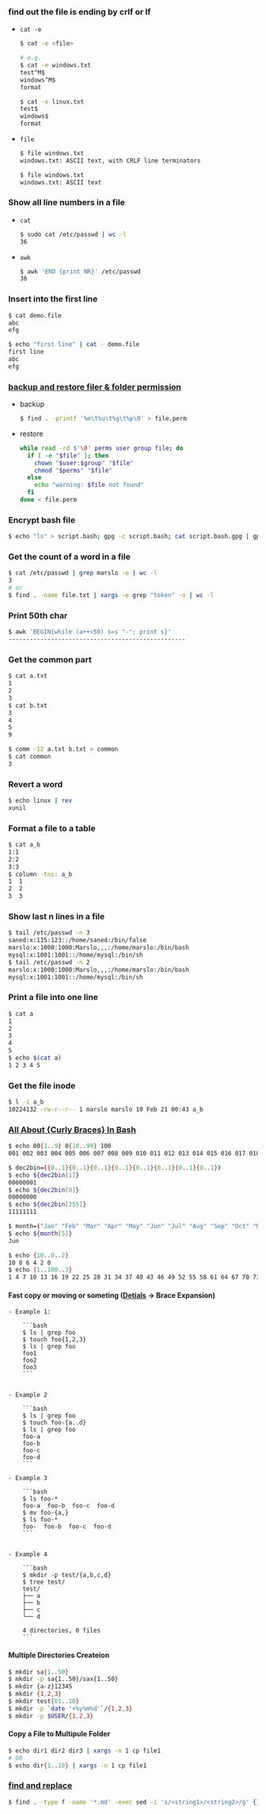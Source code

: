 ### find out the file is ending by crlf or lf
- `cat -e`
    ```bash
    $ cat -e <file>

    # e.g.
    $ cat -e windows.txt
    test^M$
    windows^M$
    format

    $ cat -e linux.txt
    test$
    windows$
    format
    ```
- `file`
    ```bash
    $ file windows.txt
    windows.txt: ASCII text, with CRLF line terminators

    $ file windows.txt
    windows.txt: ASCII text
    ```

### Show all line numbers in a file
- `cat`
    ```bash
    $ sudo cat /etc/passwd | wc -l
    36
    ```

- `awk`
    ```bash
    $ awk 'END {print NR}' /etc/passwd
    36
    ```

### Insert into the first line

```bash
$ cat demo.file
abc
efg

$ echo "first line" | cat - demo.file
first line
abc
efg
```

### [backup and restore filer & folder permission](https://unix.stackexchange.com/a/128499/29178)
- backup
    ```bash
    $ find . -printf '%m\t%u\t%g\t%p\0' > file.perm
    ```
- restore
    ```bash
    while read -rd $'\0' perms user group file; do
      if [ -e "$file" ]; then
        chown "$user:$group" "$file"
        chmod "$perms" "$file"
      else
        echo "warning: $file not found"
      fi
    done < file.perm
    ```


### Encrypt bash file

```bash
$ echo "ls" > script.bash; gpg -c script.bash; cat script.bash.gpg | gpg -d --no-mdc-warning | bash
```

### Get the count of a word in a file
```bash
$ cat /etc/passwd | grep marslo -o | wc -l
3
# or
$ find . -name file.txt | xargs -e grep "token" -o | wc -l
```

### Print 50th char
```bash
$ awk 'BEGIN{while (a++<50) s=s "-"; print s}'
--------------------------------------------------
```

### Get the common part
```bash
$ cat a.txt
1
2
3
$ cat b.txt
3
4
5
9

$ comm -12 a.txt b.txt > common
$ cat common
3
```

### Revert a word

```bash
$ echo linux | rev
xunil
```

### Format a file to a table

```bash
$ cat a_b
1:1
2:2
3:3
$ column -tns: a_b
1  1
2  2
3  3
```

### Show last n lines in a file

```bash
$ tail /etc/passwd -n 3
saned:x:115:123::/home/saned:/bin/false
marslo:x:1000:1000:Marslo,,,:/home/marslo:/bin/bash
mysql:x:1001:1001::/home/mysql:/bin/sh
$ tail /etc/passwd -n 2
marslo:x:1000:1000:Marslo,,,:/home/marslo:/bin/bash
mysql:x:1001:1001::/home/mysql:/bin/sh
```

### Print a file into one line
```bash
$ cat a
1
2
3
4
5
$ echo $(cat a)
1 2 3 4 5
```

### Get the file inode

```bash
$ l -i a_b
10224132 -rw-r--r-- 1 marslo marslo 10 Feb 21 00:43 a_b
```

### [All About {Curly Braces} In Bash](https://www.linux.com/tutorials/all-about-curly-braces-bash/)

```bash
$ echo 00{1..9} 0{10..99} 100
001 002 003 004 005 006 007 008 009 010 011 012 013 014 015 016 017 018 019 020 021 022 023 024 025 026 027 028 029 030 031 032 033 034 035 036 037 038 039 040 041 042 043 044 045 046 047 048 049 050 051 052 053 054 055 056 057 058 059 060 061 062 063 064 065 066 067 068 069 070 071 072 073 074 075 076 077 078 079 080 081 082 083 084 085 086 087 088 089 090 091 092 093 094 095 096 097 098 099 100

$ dec2bin=({0..1}{0..1}{0..1}{0..1}{0..1}{0..1}{0..1}{0..1})
$ echo ${dec2bin[1]}
00000001
$ echo ${dec2bin[0]}
00000000
$ echo ${dec2bin[255]}
11111111

$ month=("Jan" "Feb" "Mar" "Apr" "May" "Jun" "Jul" "Aug" "Sep" "Oct" "Nov" "Dec")
$ echo ${month[5]}
Jun

$ echo {10..0..2}
10 8 6 4 2 0
$ echo {1..100..3}
1 4 7 10 13 16 19 22 25 28 31 34 37 40 43 46 49 52 55 58 61 64 67 70 73 76 79 82 85 88 91 94 97 100
```

#### Fast copy or moving or someting ([Detials](http://www.manpager.com/linux/man1/bash.1.html) -> Brace Expansion)

    - Example 1:

        ```bash
        $ ls | grep foo
        $ touch foo{1,2,3}
        $ ls | grep foo
        foo1
        foo2
        foo3
        ```


    - Example 2

        ```bash
        $ ls | grep foo
        $ touch foo-{a..d}
        $ ls | grep foo
        foo-a
        foo-b
        foo-c
        foo-d
        ```

    - Example 3

        ```bash
        $ ls foo-*
        foo-a  foo-b  foo-c  foo-d
        $ mv foo-{a,}
        $ ls foo-*
        foo-  foo-b  foo-c  foo-d
        ```


    - Example 4

        ```bash
        $ mkdir -p test/{a,b,c,d}
        $ tree test/
        test/
        ├── a
        ├── b
        ├── c
        └── d

        4 directories, 0 files
        ```

#### Multiple Directories Createion

```bash
$ mkdir sa{1..50}
$ mkdir -p sa{1..50}/sax{1..50}
$ mkdir {a-z}12345
$ mkdir {1,2,3}
$ mkdir test{01..10}
$ mkdir -p `date '+%y%m%d'`/{1,2,3}
$ mkdir -p $USER/{1,2,3}
```

#### Copy a File to Multipule Folder

```bash
$ echo dir1 dir2 dir3 | xargs -n 1 cp file1
# OR
$ echo dir{1..10} | xargs -n 1 cp file1
```

### [find and replace](https://unix.stackexchange.com/a/36805/29178)
```bash
$ find . -type f -name '*.md' -exec sed -i 's/<string1>/<string2>/g' {} +
```
